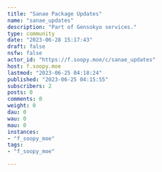 ```yaml
---
title: "Sanae Package Updates" 
name: "sanae_updates"
description: "Part of Gensokyo services."
type: community
date: "2023-06-28 15:17:43"
draft: false
nsfw: false
actor_id: "https://f.soopy.moe/c/sanae_updates"
host: f.soopy.moe
lastmod: "2023-06-25 04:18:24"
published: "2023-06-25 04:15:55"
subscribers: 2
posts: 0
comments: 0
weight: 0
dau: 0
wau: 0
mau: 0
instances:
- "f_soopy_moe"
tags: 
- "f_soopy_moe"

---
```

